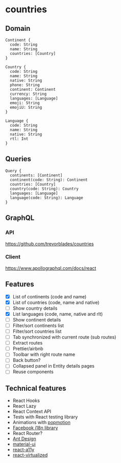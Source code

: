# countries

## Domain

```
Continent {
  code: String
  name: String
  countries: [Country]
}

Country {
  code: String
  name: String
  native: String
  phone: String
  continent: Continent
  currency: String
  languages: [Language]
  emoji: String
  emojiU: String
}

Language {
  code: String
  name: String
  native: String
  rtl: Int
}
```

## Queries

```
Query {
  continents: [Continent]
  continent(code: String): Continent
  countries: [Country]
  country(code: String): Country
  languages: [Language]
  language(code: String): Language
}
```

## GraphQL

### API
https://github.com/trevorblades/countries

### Client
https://www.apollographql.com/docs/react

## Features
- [x] List of continents (code and name)
- [x] List of countries (code, name and native)
- [ ] Show country details
- [x] List languages (code, name, native and rlt)
- [ ] Show continent details
- [ ] Filter/sort continents list
- [ ] Filter/sort countries list
- [ ] Tab synchronized with current route (sub routes)
- [ ] Extract routes
- [ ] Prettier/airbnb
- [ ] Toolbar with right route name
- [ ] Back button?
- [ ] Collapsed panel in Entity details pages
- [ ] Reuse components

## Technical features
- React Hooks
- React Lazy
- React Context API
- Tests with React testing library
- Animations with [popmotion](https://github.com/popmotion/popmotion)
- [Facebook i18n library](https://facebookincubator.github.io/fbt/)
- React Router?
- [Ant Design](https://github.com/ant-design/ant-design)
- [material-ui](https://github.com/mui-org/material-ui)
- [react-a11y](https://github.com/reactjs/react-a11y)
- [react-virtualized](https://github.com/bvaughn/react-virtualized)

